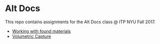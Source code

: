 # Alt Docs
This repo contains assignments for the Alt Docs class @ ITP NYU Fall 2017.

- [Working with found materials](/found_materials)
- [Volumetric Capture](/volumetric_capture)
